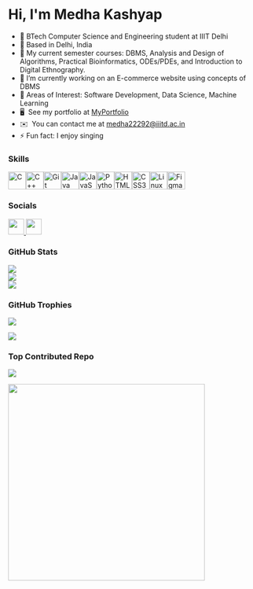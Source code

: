 Hi, I'm Medha Kashyap
==============================

* 🏫 BTech Computer Science and Engineering student at IIIT Delhi
* 📍 Based in Delhi, India
* 🌱 My current semester courses: DBMS, Analysis and Design of Algorithms, Practical Bioinformatics, ODEs/PDEs, and Introduction to Digital Ethnography.
* 🔭 I’m currently working on an E-commerce website using concepts of DBMS
* 🤔 Areas of Interest: Software Development, Data Science, Machine Learning
* 🖥️  See my portfolio at [MyPortfolio](http://https://65875aa2215c8cc86a6c9c9c--ornate-zuccutto-56e96c.netlify.app/)
* ✉️  You can contact me at [medha22292@iiitd.ac.in](mailto:medha22292@iiitd.ac.in)
* ⚡ Fun fact: I enjoy singing

### Skills


<p align="left">
<a href="https://docs.microsoft.com/en-us/cpp/?view=msvc-170" target="_blank" rel="noreferrer"><img src="https://raw.githubusercontent.com/danielcranney/readme-generator/main/public/icons/skills/c-colored.svg" width="36" height="36" alt="C" /></a><a href="https://docs.microsoft.com/en-us/cpp/?view=msvc-170" target="_blank" rel="noreferrer"><img src="https://raw.githubusercontent.com/danielcranney/readme-generator/main/public/icons/skills/cplusplus-colored.svg" width="36" height="36" alt="C++" /></a><a href="https://git-scm.com/" target="_blank" rel="noreferrer"><img src="https://raw.githubusercontent.com/danielcranney/readme-generator/main/public/icons/skills/git-colored.svg" width="36" height="36" alt="Git" /></a><a href="https://www.oracle.com/java/" target="_blank" rel="noreferrer"><img src="https://raw.githubusercontent.com/danielcranney/readme-generator/main/public/icons/skills/java-colored.svg" width="36" height="36" alt="Java" /></a><a href="https://developer.mozilla.org/en-US/docs/Web/JavaScript" target="_blank" rel="noreferrer"><img src="https://raw.githubusercontent.com/danielcranney/readme-generator/main/public/icons/skills/javascript-colored.svg" width="36" height="36" alt="JavaScript" /></a><a href="https://www.python.org/" target="_blank" rel="noreferrer"><img src="https://raw.githubusercontent.com/danielcranney/readme-generator/main/public/icons/skills/python-colored.svg" width="36" height="36" alt="Python" /></a><a href="https://developer.mozilla.org/en-US/docs/Glossary/HTML5" target="_blank" rel="noreferrer"><img src="https://raw.githubusercontent.com/danielcranney/readme-generator/main/public/icons/skills/html5-colored.svg" width="36" height="36" alt="HTML5" /></a><a href="https://www.w3.org/TR/CSS/#css" target="_blank" rel="noreferrer"><img src="https://raw.githubusercontent.com/danielcranney/readme-generator/main/public/icons/skills/css3-colored.svg" width="36" height="36" alt="CSS3" /></a><a href="https://www.linux.org" target="_blank" rel="noreferrer"><img src="https://raw.githubusercontent.com/danielcranney/readme-generator/main/public/icons/skills/linux-colored.svg" width="36" height="36" alt="Linux" /></a><a href="https://www.figma.com/" target="_blank" rel="noreferrer"><img src="https://raw.githubusercontent.com/danielcranney/readme-generator/main/public/icons/skills/figma-colored.svg" width="36" height="36" alt="Figma" /></a>
</p>


### Socials

<p align="left"> <a href="https://www.github.com/medhakashyap" target="_blank" rel="noreferrer"> <picture> <source media="(prefers-color-scheme: dark)" srcset="https://raw.githubusercontent.com/danielcranney/readme-generator/main/public/icons/socials/github-dark.svg" /> <source media="(prefers-color-scheme: light)" srcset="https://raw.githubusercontent.com/danielcranney/readme-generator/main/public/icons/socials/github.svg" /> <img src="https://raw.githubusercontent.com/danielcranney/readme-generator/main/public/icons/socials/github.svg" width="32" height="32" /> </picture> </a> <a href="https://www.linkedin.com/in/medha-kashyap-3ba72b295" target="_blank" rel="noreferrer"> <picture> <source media="(prefers-color-scheme: dark)" srcset="https://raw.githubusercontent.com/danielcranney/readme-generator/main/public/icons/socials/linkedin-dark.svg" /> <source media="(prefers-color-scheme: light)" srcset="https://raw.githubusercontent.com/danielcranney/readme-generator/main/public/icons/socials/linkedin.svg" /> <img src="https://raw.githubusercontent.com/danielcranney/readme-generator/main/public/icons/socials/linkedin.svg" width="32" height="32" /> </picture> </a></p>

### GitHub Stats
![](https://github-readme-stats.vercel.app/api?username=medhakashyap&theme=tokyonight&hide_border=false&include_all_commits=false&count_private=false)<br/>
![](https://github-readme-streak-stats.herokuapp.com/?user=medhakashyap&theme=tokyonight&hide_border=false)<br/>
![](https://github-readme-stats.vercel.app/api/top-langs/?username=medhakashyap&theme=tokyonight&hide_border=false&include_all_commits=false&count_private=false&layout=compact)

### GitHub Trophies
![](https://github-profile-trophy.vercel.app/?username=medhakashyap&theme=tokyonight&no-frame=false&no-bg=true&margin-w=4)

![](https://quotes-github-readme.vercel.app/api?type=horizontal&theme=tokyonight)

### Top Contributed Repo
![](https://github-contributor-stats.vercel.app/api?username=medhakashyap&limit=5&theme=tokyonight&combine_all_yearly_contributions=true)

<img src='https://randommeme-five.vercel.app/' style="height: 400px;"/>

